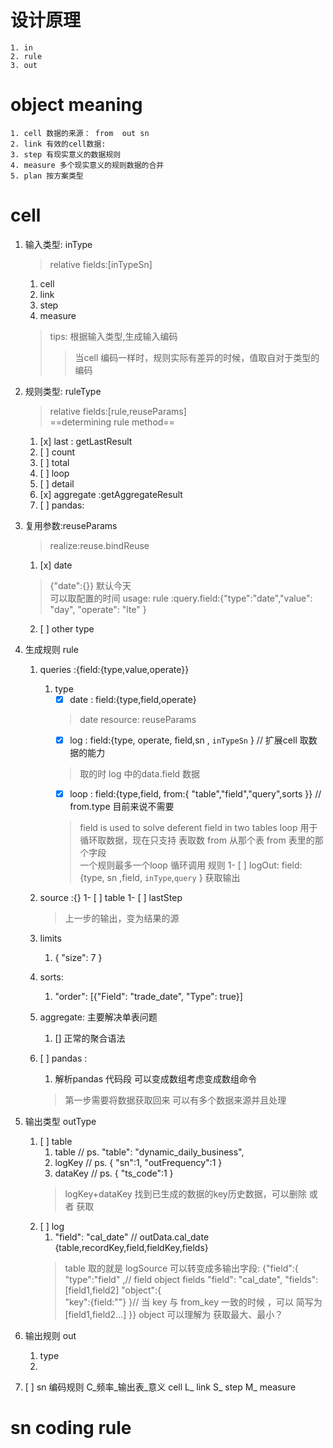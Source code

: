 # 设计原理
    1. in
    2. rule
    3. out



# object meaning 
    1. cell 数据的来源： from  out sn
    2. link 有效的cell数据: 
    3. step 有现实意义的数据规则
    4. measure 多个现实意义的规则数据的合并
    5. plan 按方案类型


# cell
1. 输入类型: inType
   > relative fields:[inTypeSn]
   1. cell
   2. link
   3. step
   4. measure
   >tips:
     根据输入类型,生成输入编码
     >> 当cell 编码一样时，规则实际有差异的时候，值取自对于类型的编码

2. 规则类型: ruleType 
    > relative fields:[rule,reuseParams]  
    >  ==determining rule method==
    1. [x] last : getLastResult
    2. [ ] count
    3. [ ] total
    4. [ ] loop
    5. [ ] detail
    6. [x] aggregate :getAggregateResult
    7. [ ] pandas: 
3. 复用参数:reuseParams 
   > realize:reuse.bindReuse
   1. [x] date  
   >  {"date":{}} 默认今天  
   > 可以取配置的时间 
   >usage: rule :query.field:{"type":"date","value": "day", "operate": "lte" }  
   2. [ ]  other type
4. 生成规则 rule 
    1. queries :{field:{type,value,operate}}
       1. type
          - [x] date : field:{type,field,operate} 
          > date resource: reuseParams
          - [x] log  : field:{type, operate, field,sn , `inTypeSn` } // 扩展cell 取数据的能力
          > 取的时 log 中的data.field 数据 
          - [x] loop : field:{type,field, from:{ "table","field","query",sorts }}  // from.type 目前来说不需要
          > field is used to solve  deferent field in two tables
          > loop 用于 循环取数据，现在只支持 表取数  from 从那个表  from 表里的那个字段  
          > 一个规则最多一个loop 循环调用 规则
          1- [ ] logOut: field:{type, sn ,field, `inType`,`query`  } 
          > 获取输出
        
    1. source :{}
          1- [ ] table 
          1- [ ] lastStep
          > 上一步的输出，变为结果的源
    2. limits
        1. { "size": 7 }
    3. sorts:
        1. "order": [{"Field": "trade_date", "Type": true}]    
    4. aggregate: 主要解决单表问题
        1. [] 正常的聚合语法       
    5. [ ] pandas :
        1. 解析pandas 代码段 可以变成数组考虑变成数组命令
        > 第一步需要将数据获取回来 
        > 可以有多个数据来源并且处理
6. 输出类型 outType
   1. [ ] table
        1. table // ps. "table": "dynamic_daily_business",
        2. logKey  // ps. { "sn":1, "outFrequency":1 }
        3. dataKey // ps. { "ts_code":1 }
        > logKey+dataKey 找到已生成的数据的key历史数据，可以删除 或者 获取
   2. [ ]  log
        1. "field": "cal_date" // outData.cal_date
         {table,recordKey,field,fieldKey,fields}
         > table 取的就是 logSource 
         可以转变成多输出字段:
         {"field":{
             "type":"field" ,// field object  fields
             "field": "cal_date",
             "fields":[field1,field2] 
             "object":{   
                 "key":{field:""}
             }// 当 key 与 from_key 一致的时候 ，可以 简写为 [field1,field2...]
         }}
        >object 可以理解为 获取最大、最小？
   
7. 输出规则 out 
   1. type 
   2. 
   
8. [ ] sn 编码规则
    C_频率_输出表_意义  cell
    L_  link
    S_  step
    M_  measure

# sn coding rule





     
    
